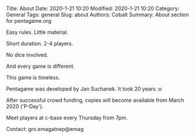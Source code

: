 Title: About
Date: 2020-1-21 10:20
Modified: 2020-1-21 10:20
Category: General
Tags: general
Slug: about
Authors: Cobalt
Summary: About section for pentagame.org

Easy rules. Little material.

Short duration. 2-4 players.

No dice involved.

And every game is different.

This game is timeless.

Pentagame was developed by Jan Suchanek. It took 20 years :o

After successful crowd funding, copies will become available from March 2020 ('P-Day').

Meet players at c-base every Thursday from 7pm.

Contact: gro.emagatnep@emag
